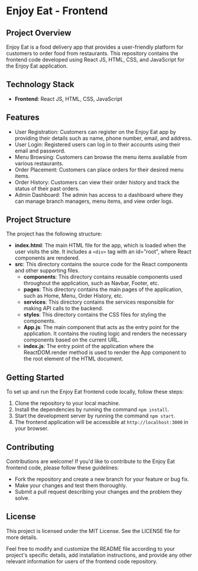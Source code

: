 
# Enjoy Eat - Frontend

## Project Overview
Enjoy Eat is a food delivery app that provides a user-friendly platform for customers to order food from restaurants. This repository contains the frontend code developed using React JS, HTML, CSS, and JavaScript for the Enjoy Eat application.

## Technology Stack
- **Frontend**: React JS, HTML, CSS, JavaScript

## Features
- User Registration: Customers can register on the Enjoy Eat app by providing their details such as name, phone number, email, and address.
- User Login: Registered users can log in to their accounts using their email and password.
- Menu Browsing: Customers can browse the menu items available from various restaurants.
- Order Placement: Customers can place orders for their desired menu items.
- Order History: Customers can view their order history and track the status of their past orders.
- Admin Dashboard: The admin has access to a dashboard where they can manage branch managers, menu items, and view order logs.

## Project Structure
The project has the following structure:
- **index.html**: The main HTML file for the app, which is loaded when the user visits the site. It includes a `<div>` tag with an id="root", where React components are rendered.
- **src**: This directory contains the source code for the React components and other supporting files.
  - **components**: This directory contains reusable components used throughout the application, such as Navbar, Footer, etc.
  - **pages**: This directory contains the main pages of the application, such as Home, Menu, Order History, etc.
  - **services**: This directory contains the services responsible for making API calls to the backend.
  - **styles**: This directory contains the CSS files for styling the components.
  - **App.js**: The main component that acts as the entry point for the application. It contains the routing logic and renders the necessary components based on the current URL.
  - **index.js**: The entry point of the application where the ReactDOM.render method is used to render the App component to the root element of the HTML document.

## Getting Started
To set up and run the Enjoy Eat frontend code locally, follow these steps:
1. Clone the repository to your local machine.
2. Install the dependencies by running the command `npm install`.
3. Start the development server by running the command `npm start`.
4. The frontend application will be accessible at `http://localhost:3000` in your browser.

## Contributing
Contributions are welcome! If you'd like to contribute to the Enjoy Eat frontend code, please follow these guidelines:
- Fork the repository and create a new branch for your feature or bug fix.
- Make your changes and test them thoroughly.
- Submit a pull request describing your changes and the problem they solve.

## License
This project is licensed under the MIT License. See the LICENSE file for more details.

Feel free to modify and customize the README file according to your project's specific details, add installation instructions, and provide any other relevant information for users of the frontend code repository.
